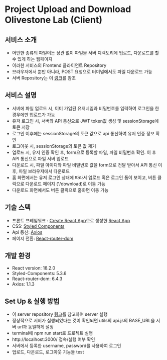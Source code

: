 # **Project Upload and Download Olivestone Lab (Client)**

## 서비스 소개

- 어떤한 종류의 파일이든 상관 없이 파일을 서버 디렉토리에 업로드, 다운로드를 할 수 있게 하는 웹페이지
- 이러한 서비스의 Frontend 클라이언트 Repository
- 브라우저에서 뿐만 아니라, POST 요청으로 터미널에서도 파일 다운로드 가능
- 서버 Repository는 이 [링크](http://swrnd.olivestonelab.com:32790/shbaek1997/project-upload-download-server/-/blob/develop/README.md)를 참조

## 서비스 설명

- 서버에 파일 업로드 시, 이미 가입된 유저네임과 비밀번호를 입력하여 로그인을 한 경우에만 업로드가 가능
- 유저 로그인 시, 서버와 API 통신으로 JWT token값 생성 및 sessionStorage에 토큰 저장
- 로그인 이후에는 sessionStorage의 토큰 값으로 api 통신하여 유저 인증 정보 확인
- 로그아웃 시, sessionStorage의 토큰 값 제거
- 업로드 시, 유저 인증 확인 후, form으로 등록할 파일, 파일 비밀번호 확인. 이 후 API 통신으로 파일 서버 업로드
- 다운로드 시, 파일 아이디와 파일 비밀번호 값을 form으로 전달 받아서 API 통신 이 후, 파일 브라우저에서 다운로드
- 홈 화면에서는 유저 로그인 상태에 따라서 업로드 혹은 로그인 폼이 보이고, 버튼 클릭으로 다운로드 페이지 ('/download)로 이동 가능
- 다운로드 화면에서도 버튼 클릭으로 홈화면 이동 가능

## 기술 스텍

- 프론트 프레임워크 : [Create React App](https://create-react-app.dev/)으로 생성한 [React App](https://ko.reactjs.org/docs/getting-started.html)
- CSS: [Styled Components](https://styled-components.com/)
- Api 통신: [Axios](https://axios-http.com/kr/docs/intro)
- 페이지 전환: [React-router-dom](https://reactrouter.com/en/main)

## 개발 환경

- React version: 18.2.0
- Styled-Components: 5.3.6
- React-router-dom: 6.4.3
- Axios: 1.1.3

## Set Up & 실행 방법

- 이 server repository [링크](http://swrnd.olivestonelab.com:32790/shbaek1997/project-upload-download-server/-/blob/develop/README.md)를 참고하여 server 실행
- 정상적으로 서버가 실행되었다는 것이 확인되면 utils의 api.js의 BASE_URL을 서버 url과 동일하게 설정
- terminal에 npm run start로 프로젝트 실행
- http://localhost:3000/ 접속/실행 여부 확인
- 서버에서 등록한 username, password를 사용하여 로그인
- 업로드, 다운로드, 로그아웃 기능들 test
